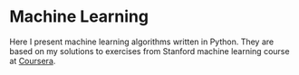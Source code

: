 # Machine Learning

Here I present machine learning algorithms written in Python.
They are based on my solutions to exercises from Stanford machine learning course
at [Coursera](https://www.coursera.org/learn/machine-learning).

